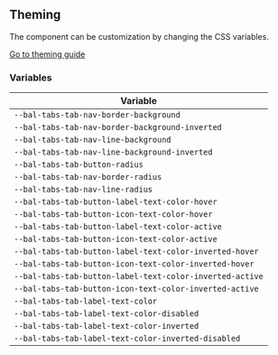## Theming

The component can be customization by changing the CSS variables.

<a class="sb-unstyled button is-primary" href="../?path=/docs/development-theming--page">Go to theming guide</a>

<!-- START: human documentation -->

<!-- END: human documentation -->

### Variables​

| Variable                                                 |
| -------------------------------------------------------- |
| `--bal-tabs-tab-nav-border-background`                   |
| `--bal-tabs-tab-nav-border-background-inverted`          |
| `--bal-tabs-tab-nav-line-background`                     |
| `--bal-tabs-tab-nav-line-background-inverted`            |
| `--bal-tabs-tab-button-radius`                           |
| `--bal-tabs-tab-nav-border-radius`                       |
| `--bal-tabs-tab-nav-line-radius`                         |
| `--bal-tabs-tab-button-label-text-color-hover`           |
| `--bal-tabs-tab-button-icon-text-color-hover`            |
| `--bal-tabs-tab-button-label-text-color-active`          |
| `--bal-tabs-tab-button-icon-text-color-active`           |
| `--bal-tabs-tab-button-label-text-color-inverted-hover`  |
| `--bal-tabs-tab-button-icon-text-color-inverted-hover`   |
| `--bal-tabs-tab-button-label-text-color-inverted-active` |
| `--bal-tabs-tab-button-icon-text-color-inverted-active`  |
| `--bal-tabs-tab-label-text-color`                        |
| `--bal-tabs-tab-label-text-color-disabled`               |
| `--bal-tabs-tab-label-text-color-inverted`               |
| `--bal-tabs-tab-label-text-color-inverted-disabled`      |
